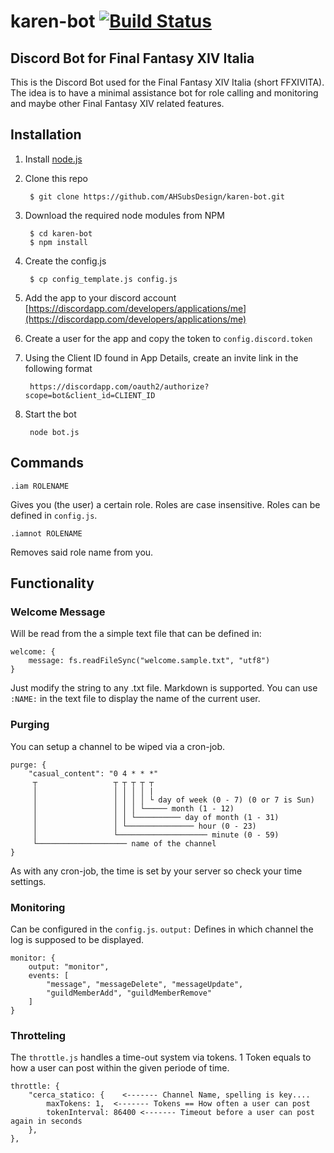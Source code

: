 # karen-bot [![Build Status](https://travis-ci.org/IrealiTY/crc-bot.svg?branch=master)](https://travis-ci.org/IrealiTY/crc-bot)

## Discord Bot for Final Fantasy XIV Italia

This is the Discord Bot used for the Final Fantasy XIV Italia (short FFXIVITA). The idea is to have a minimal assistance bot for role calling and monitoring and maybe other Final Fantasy XIV related features.

## Installation

1. Install [node.js](https://nodejs.org/en/download/)
2. Clone this repo

        $ git clone https://github.com/AHSubsDesign/karen-bot.git

3. Download the required node modules from NPM

        $ cd karen-bot
        $ npm install

5. Create the config.js

        $ cp config_template.js config.js

6. Add the app to your discord account [https://discordapp.com/developers/applications/me](https://discordapp.com/developers/applications/me)

7. Create a user for the app and copy the token to `config.discord.token`

8. Using the Client ID found in App Details, 
   create an invite link in the following format 
   
        https://discordapp.com/oauth2/authorize?scope=bot&client_id=CLIENT_ID

9. Start the bot

        node bot.js
        

## Commands

    .iam ROLENAME
    
Gives you (the user) a certain role. Roles are case insensitive. Roles can be defined in `config.js`.

    .iamnot ROLENAME
    
Removes said role name from you.


## Functionality

### Welcome Message

Will be read from the a simple text file that can be defined in:

    welcome: {
        message: fs.readFileSync("welcome.sample.txt", "utf8")
    }

Just modify the string to any .txt file. Markdown is supported.
You can use `:NAME:` in the text file to display the name of the current user.

### Purging

You can setup a channel to be wiped via a cron-job.

    purge: {
        "casual_content": "0 4 * * *"
         ┬                 ┬ ┬ ┬ ┬ ┬
         │                 │ │ │ │ |
         │                 │ │ │ │ └ day of week (0 - 7) (0 or 7 is Sun)
         │                 │ │ │ └───── month (1 - 12)
         │                 │ │ └────────── day of month (1 - 31)
         │                 │ └─────────────── hour (0 - 23)
         │                 └──────────────────── minute (0 - 59)
         └──────────────────── name of the channel
    }
    
As with any cron-job, the time is set by your server so check your time settings.


### Monitoring

Can be configured in the `config.js`. `output:` Defines in which channel the log is supposed to be displayed.

    monitor: {
        output: "monitor",
        events: [ 
            "message", "messageDelete", "messageUpdate",
            "guildMemberAdd", "guildMemberRemove"
        ]
    }


### Throtteling
The `throttle.js` handles a time-out system via tokens. 1 Token equals to how a user can post within the given periode of time.
    
    throttle: {
        "cerca_statico: {    <------- Channel Name, spelling is key....
            maxTokens: 1,  <------- Tokens == How often a user can post
            tokenInterval: 86400 <------- Timeout before a user can post again in seconds
        },
    },
